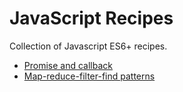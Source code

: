 # JavaScript Recipes

Collection of Javascript ES6+ recipes.

* [Promise and callback](asynchronous)
* [Map-reduce-filter-find patterns](map-reduce)